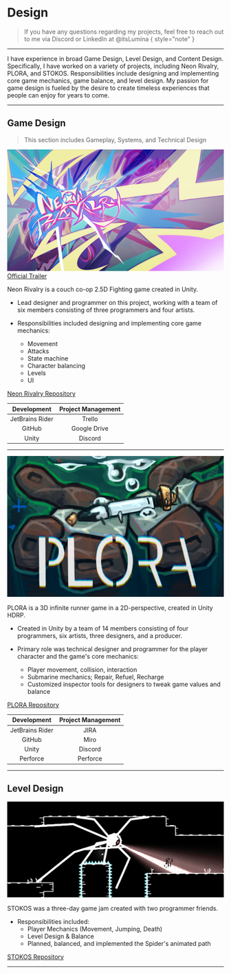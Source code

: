 # Design

> If you have any questions regarding my projects, feel free to reach out to me via Discord or LinkedIn at @itsLumina { style="note" }

---

I have experience in broad Game Design, Level Design, and Content Design.
Specifically, I have worked on a variety of projects, including Neon Rivalry, PLORA, and STOKOS.
Responsibilities include designing and implementing core game mechanics, game balance, and level design.
My passion for game design is fueled by the desire to create timeless experiences that people can enjoy for years to come.

---

## Game Design
> This section includes Gameplay, Systems, and Technical Design

<procedure>

![NeonRivalry_COVERART.jpg](../../images/NeonRivalry_COVERART.jpg)
[Official Trailer](https://www.youtube.com/watch?v=UevxVm1XZMU)

Neon Rivalry is a couch co-op 2.5D Fighting game created in Unity.

- Lead designer and programmer on this project,
  working with a team of six members consisting of three programmers and four artists.

- Responsibilities included designing and implementing core game mechanics:
  - Movement
  - Attacks
  - State machine
  - Character balancing 
  - Levels
  - UI

[Neon Rivalry Repository](https://github.com/ltsLumina/NeonRivalry)

|   Development   | Project Management |
|:---------------:|:------------------:|
| JetBrains Rider |       Trello       |
|     GitHub      |    Google Drive    |
|      Unity      |      Discord       |

</procedure>

---

<procedure>

![NeonRivalry_COVERART.jpg](../../images/PLORAcoverLOGO_SMALL.png)

PLORA is a 3D infinite runner game in a 2D-perspective, created in Unity HDRP.

- Created in Unity by a team of 14 members consisting of four programmers, six artists, three designers, and a producer.

- Primary role was technical designer and programmer for the player character and the game's core mechanics:
  - Player movement, collision, interaction
  - Submarine mechanics; Repair, Refuel, Recharge
  - Customized inspector tools for designers to tweak game values and balance

[PLORA Repository](https://github.com/ltsLumina/PLORA)

|   Development   | Project Management |
|:---------------:|:------------------:|
| JetBrains Rider |        JIRA        |
|     GitHub      |        Miro        |
|      Unity      |      Discord       |
|    Perforce     |      Perforce      |

</procedure>

---

## Level Design

<procedure>

![stokos.png](../../images/stokos.png)

STOKOS was a three-day game jam created with two programmer friends.

- Responsibilities included:
  - Player Mechanics (Movement, Jumping, Death)
  - Level Design & Balance
  - Planned, balanced, and implemented the Spider's animated path

[STOKOS Repository](https://github.com/ltsLumina/STOKOS)

---

</procedure>

<!--
## Content Design
-->

